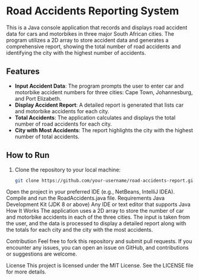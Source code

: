 # Road Accidents Reporting System

This is a Java console application that records and displays road accident data for cars and motorbikes in three major South African cities. The program utilizes a 2D array to store accident data and generates a comprehensive report, showing the total number of road accidents and identifying the city with the highest number of accidents.

## Features

- **Input Accident Data**: The program prompts the user to enter car and motorbike accident numbers for three cities: Cape Town, Johannesburg, and Port Elizabeth.
- **Display Accident Report**: A detailed report is generated that lists car and motorbike accidents for each city.
- **Total Accidents**: The application calculates and displays the total number of road accidents for each city.
- **City with Most Accidents**: The report highlights the city with the highest number of total accidents.

## How to Run

1. Clone the repository to your local machine:
   ```bash
   git clone https://github.com/your-username/road-accidents-report.git
Open the project in your preferred IDE (e.g., NetBeans, IntelliJ IDEA).
Compile and run the RoadAccidents.java file.
Requirements
Java Development Kit (JDK 8 or above)
Any IDE or text editor that supports Java
How It Works
The application uses a 2D array to store the number of car and motorbike accidents in each of the three cities. The input is taken from the user, and the data is processed to display a detailed report along with the totals for each city and the city with the most accidents.

Contribution
Feel free to fork this repository and submit pull requests. If you encounter any issues, you can open an issue on GitHub, and contributions or suggestions are welcome.

License
This project is licensed under the MIT License. See the LICENSE file for more details.
